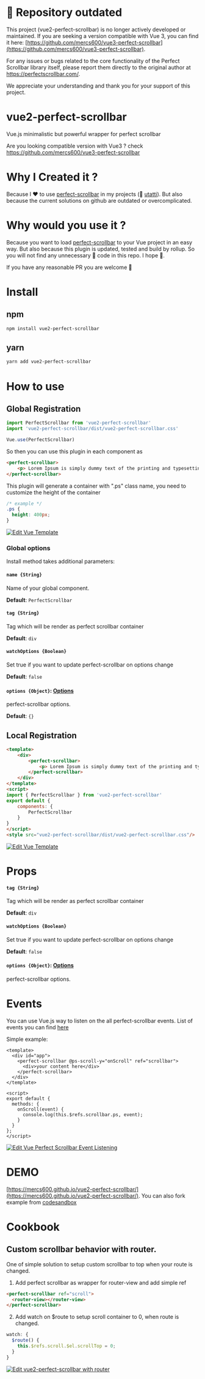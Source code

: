 # 🚧 Repository outdated 

This project (vue2-perfect-scrollbar) is no longer actively developed or maintained. If you are seeking a version compatible with Vue 3, you can find it here: [https://github.com/mercs600/vue3-perfect-scrollbar](https://github.com/mercs600/vue3-perfect-scrollbar).

For any issues or bugs related to the core functionality of the Perfect Scrollbar library itself, please report them directly to the original author at https://perfectscrollbar.com/.

We appreciate your understanding and thank you for your support of this project.

# vue2-perfect-scrollbar
Vue.js minimalistic but powerful wrapper for perfect scrollbar

Are you looking compatible version with Vue3 ? check https://github.com/mercs600/vue3-perfect-scrollbar 

# Why I Created it ? 
Because I ❤️ to use [perfect-scrollbar](https://github.com/utatti/perfect-scrollbar) in my projects (🙌 [utatti](https://github.com/utatti)). But also because the current solutions on github are outdated or overcomplicated.

# Why would you use it ? 

Because you want to load [perfect-scrollbar](https://github.com/utatti/perfect-scrollbar#) to your Vue project in an easy way. But also because this plugin is updated, tested and build by rollup. So you will not find any unnecessary 💩 code in this repo. I hope 🙏.

If you have any reasonable PR you are welcome 🤘

# Install
## npm

```sh
npm install vue2-perfect-scrollbar
```

## yarn 

```sh
yarn add vue2-perfect-scrollbar
```

# How to use 

## Global Registration

```js
import PerfectScrollbar from 'vue2-perfect-scrollbar'
import 'vue2-perfect-scrollbar/dist/vue2-perfect-scrollbar.css'

Vue.use(PerfectScrollbar)
```

So then you can use this plugin in each component as

```html
<perfect-scrollbar>
    <p> Lorem Ipsum is simply dummy text of the printing and typesetting industry. </p>
</perfect-scrollbar>
```

This plugin will generate a container with ".ps" class name, you need to customize the height of the container

```css
/* example */
.ps {
  height: 400px;
}
```

[![Edit Vue Template](https://codesandbox.io/static/img/play-codesandbox.svg)](https://codesandbox.io/s/wn7q7o9ww7)

### Global options

Install method takes additional parameters:

#### `name {String}`
Name of your global component.

**Default**: `PerfectScrollbar`

#### `tag {String}`
Tag which will be render as perfect scrollbar container

**Default**: `div`

#### `watchOptions {Boolean}`
Set true if you want to update perfect-scrollbar on options change

**Default**: `false`

#### `options {Object}`: [Options](https://github.com/utatti/perfect-scrollbar#options)
perfect-scrollbar options.

**Default**: `{}`

## Local Registration

```html
<template>
    <div>
        <perfect-scrollbar>
            <p> Lorem Ipsum is simply dummy text of the printing and typesetting industry. </p>
        </perfect-scrollbar>
    </div>
</template>
<script>
import { PerfectScrollbar } from 'vue2-perfect-scrollbar'
export default {
    components: {
        PerfectScrollbar
    }
}
</script>
<style src="vue2-perfect-scrollbar/dist/vue2-perfect-scrollbar.css"/>
```

[![Edit Vue Template](https://codesandbox.io/static/img/play-codesandbox.svg)](https://codesandbox.io/s/32o7m59xzm)

# Props 


#### `tag {String}`
Tag which will be render as perfect scrollbar container

**Default**: `div`

#### `watchOptions {Boolean}`
Set true if you want to update perfect-scrollbar on options change

**Default**: `false`

#### `options {Object}`: [Options](https://github.com/utatti/perfect-scrollbar#options)
perfect-scrollbar options.

# Events

You can use Vue.js way to listen on the all perfect-scrollbar events. List of events you can find [here](https://github.com/mdbootstrap/perfect-scrollbar#events)

Simple example:
```vue
<template>
  <div id="app">
    <perfect-scrollbar @ps-scroll-y="onScroll" ref="scrollbar">
      <div>your content here</div>
    </perfect-scrollbar>
  </div>
</template>

<script>
export default {
  methods: {
    onScroll(event) {
      console.log(this.$refs.scrollbar.ps, event);
    }
  }
};
</script>
```
[![Edit Vue Perfect Scrollbar Event Listening](https://codesandbox.io/static/img/play-codesandbox.svg)](https://codesandbox.io/s/vue-perfect-scrollbar-event-listening-e5eil?fontsize=14&hidenavigation=1&theme=dark)

# DEMO

[https://mercs600.github.io/vue2-perfect-scrollbar/](https://mercs600.github.io/vue2-perfect-scrollbar/). You can also fork example from [codesandbox](https://codesandbox.io/embed/32o7m59xzm)

# Cookbook

## Custom scrollbar behavior with router.

One of simple solution to setup custom scrollbar to top when your route is changed. 

1. Add perfect scrollbar as wrapper for router-view and add simple ref
```html
<perfect-scrollbar ref="scroll">
  <router-view></router-view>
</perfect-scrollbar>
```

2. Add watch on $route to setup scroll container to 0, when route is changed. 

```js
watch: {
  $route() {
    this.$refs.scroll.$el.scrollTop = 0;
  }
}
```

[![Edit vue2-perfect-scrollbar with router](https://codesandbox.io/static/img/play-codesandbox.svg)](https://codesandbox.io/s/vue-routing-example-jbokc?fontsize=14&hidenavigation=1&theme=dark)
